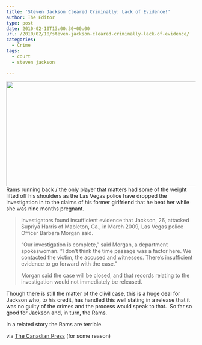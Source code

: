 ```yaml
---
title: 'Steven Jackson Cleared Criminally: Lack of Evidence!'
author: The Editor
type: post
date: 2010-02-10T13:00:30+00:00
url: /2010/02/10/steven-jackson-cleared-criminally-lack-of-evidence/
categories:
  - Crime
tags:
  - court
  - steven jackson

---
```

[<img class="aligncenter size-full wp-image-3054" title="jacksonhurt" src="http://punchingkitty.com/wp-content/uploads/2010/01/jacksonhurt.jpeg" alt="" width="768" height="279" srcset="http://media.punchingkitty.com/wordpress/2010/01/jacksonhurt.jpeg 768w, http://media.punchingkitty.com/wordpress/2010/01/jacksonhurt-300x108.jpg 300w" sizes="(max-width: 768px) 100vw, 768px" />][1]Rams running back / the only player that matters had some of the weight lifted off his shoulders as the Las Vegas police have dropped the investigation in to the claims of his former girlfriend that he beat her while she was nine months pregnant.

> Investigators found insufficient evidence that Jackson, 26, attacked Supriya Harris of Mableton, Ga., in March 2009, Las Vegas police Officer Barbara Morgan said.
> 
> &#8220;Our investigation is complete,&#8221; said Morgan, a department spokeswoman. &#8220;I don&#8217;t think the time passage was a factor here. We contacted the victim, the accused and witnesses. There&#8217;s insufficient evidence to go forward with the case.&#8221;
> 
> Morgan said the case will be closed, and that records relating to the investigation would not immediately be released.

Though there is still the matter of the clivil case, this is a huge deal for Jackson who, to his credit, has handled this well stating in a release that it was no guilty of the crimes and the process would speak to that.  So far so good for Jackson and, in turn, the Rams.

In a related story the Rams are terrible.

via <a href="http://www.google.com/hostednews/canadianpress/article/ALeqM5gGw-qr4rjISvJA0ZpsdX1rSqrMrA" target="_blank">The Canadian Press</a> (for some reason)

 [1]: http://punchingkitty.com/wp-content/uploads/2010/01/jacksonhurt.jpeg
